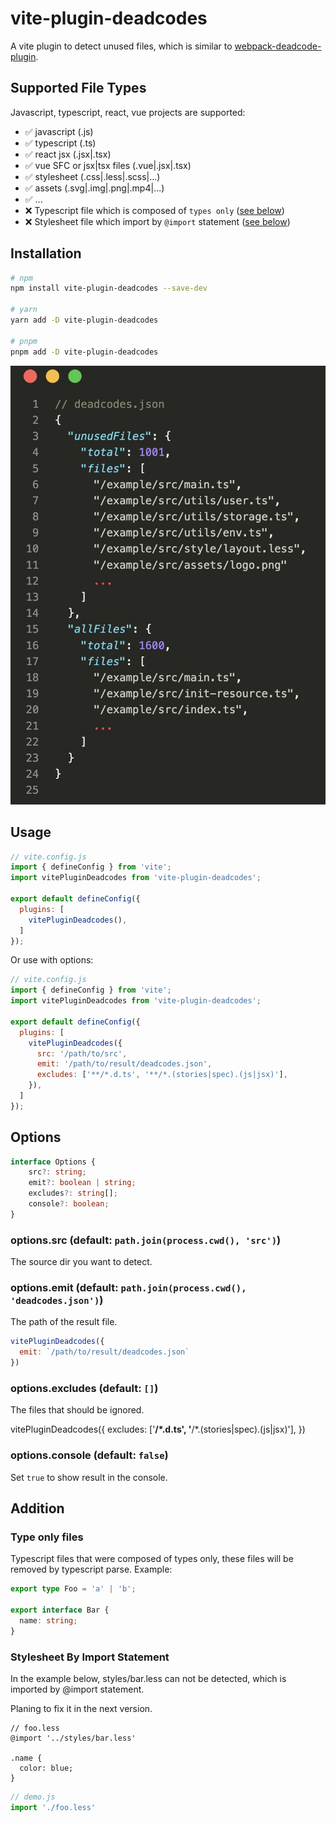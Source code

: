 # vite-plugin-deadcodes

A vite plugin to detect unused files, which is similar to [webpack-deadcode-plugin](https://www.npmjs.com/package/webpack-deadcode-plugin).

## Supported File Types

Javascript, typescript, react, vue projects are supported:

- ✅ javascript (.js)
- ✅ typescript (.ts)
- ✅ react jsx (.jsx|.tsx)
- ✅ vue SFC or jsx|tsx files (.vue|.jsx|.tsx)
- ✅ stylesheet (.css|.less|.scss|...)
- ✅ assets (.svg|.img|.png|.mp4|...)
- ✅ ...
- ❌ Typescript file which is composed of `types only` ([see below](#type-only-files))
- ❌ Stylesheet file which import by `@import` statement ([see below](#stylesheet-by-import-statement))

## Installation

```bash
# npm
npm install vite-plugin-deadcodes --save-dev

# yarn
yarn add -D vite-plugin-deadcodes

# pnpm
pnpm add -D vite-plugin-deadcodes
```

![output example](./assets/deadcodes-example.jpg)

## Usage

```js
// vite.config.js
import { defineConfig } from 'vite';
import vitePluginDeadcodes from 'vite-plugin-deadcodes';

export default defineConfig({
  plugins: [
    vitePluginDeadcodes(),
  ]
});
```

Or use with options:

```js
// vite.config.js
import { defineConfig } from 'vite';
import vitePluginDeadcodes from 'vite-plugin-deadcodes';

export default defineConfig({
  plugins: [
    vitePluginDeadcodes({
      src: '/path/to/src',
      emit: '/path/to/result/deadcodes.json',
      excludes: ['**/*.d.ts', '**/*.(stories|spec).(js|jsx)'],
    }),
  ]
});
```

## Options

```ts
interface Options {
    src?: string;
    emit?: boolean | string;
    excludes?: string[];
    console?: boolean;
}
```

### options.src (default: `path.join(process.cwd(), 'src')`)

The source dir you want to detect.

### options.emit (default: `path.join(process.cwd(), 'deadcodes.json')`)

The path of the result file.

```js
vitePluginDeadcodes({
  emit: `/path/to/result/deadcodes.json`
})
```

### options.excludes (default: `[]`)

The files that should be ignored.

vitePluginDeadcodes({
  excludes: ['**/*.d.ts', '**/*.(stories|spec).(js|jsx)'],
})


### options.console (default: `false`)

Set `true` to show result in the console.

## Addition

### Type only files

Typescript files that were composed of types only, these files will be removed by typescript parse. Example:

```ts
export type Foo = 'a' | 'b';

export interface Bar {
  name: string;
}
```

### Stylesheet By Import Statement

In the example below, styles/bar.less can not be detected, which is imported by @import statement.

Planing to fix it in the next version.

```less
// foo.less
@import '../styles/bar.less'

.name {
  color: blue;
}
```

```js
// demo.js
import './foo.less'
```
